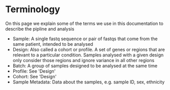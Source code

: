 # Terminology

On this page we explain some of the terms we use in this documentation to describe the pipline and analysis

* Sample: A single fastq sequence or pair of fastqs that come from the same patient, intended to be analysed
* Design: Also called a cohort or profile. A set of genes or regions that are relevant to a particular condition. Samples
analysed with a given design only consider those regions and ignore variance in all other regions
* Batch: A group of samples designed to be analysed at the same time
* Profile: See 'Design'
* Cohort: See 'Design'
* Sample Metadata: Data about the samples, e.g. sample ID, sex, ethnicity